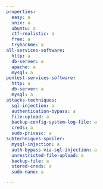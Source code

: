 ```yaml
---
properties:
  easy: a
  unix: a
  ubuntu: a
  ctf-realistic: a
  free: a
  tryhackme: a
all-services-software:
  http: a
  db-server: a
  apache: a
  mysql: a
pentest-services-software:
  http: a
  db-server: a
  mysql: a
attacks-techniques:
  sql-injection: a
  authentication-bypass: a
  file-upload: a
  backup-config-system-log-file: a
  creds: a
  sudo-privesc: a
subtechniques-spoiler:
  mysql-injection: a
  auth-bypass-via-sql-injection: a
  unrestricted-file-upload: a
  backup-file: a
  stored-creds: a
  sudo-nano: a

---
```

